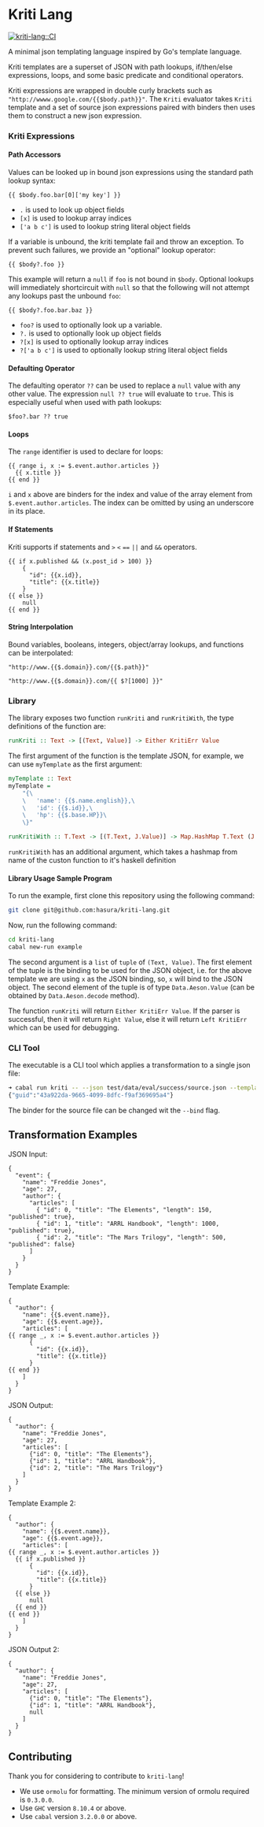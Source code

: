 # Kriti Lang

[![kriti-lang::CI](https://github.com/hasura/kriti-lang/actions/workflows/haskell.yml/badge.svg)](https://github.com/hasura/kriti-lang/actions/workflows/haskell.yml)

A minimal json templating language inspired by Go's template language.

Kriti templates are a superset of JSON with path lookups, if/then/else expressions, loops, and some basic predicate and conditional operators.

Kriti expressions are wrapped in double curly brackets such as `"http://wwww.google.com/{{$body.path}}"`. The `Kriti` evaluator takes `Kriti` template and a set of source json expressions paired with binders then uses them to construct a new json expression.

### Kriti Expressions

#### Path Accessors

Values can be looked up in bound json expressions using the standard path lookup syntax:
```
{{ $body.foo.bar[0]['my key'] }}
```

* `.` is used to look up object fields
* `[x]` is used to lookup array indices
* `['a b c']` is used to lookup string literal object fields

If a variable is unbound, the kriti template fail and throw an exception. To prevent such failures, we provide an "optional" lookup operator:

```
{{ $body?.foo }}
```
This example will return a `null` if `foo` is not bound in `$body`. Optional lookups will immediately shortcircuit with `null` so that the following will not attempt any lookups past the unbound `foo`:
```
{{ $body?.foo.bar.baz }}
```

* `foo?` is used to optionally look up a variable.
* `?.` is used to optionally look up object fields
* `?[x]` is used to optionally lookup array indices
* `?['a b c']` is used to optionally lookup string literal object fields

#### Defaulting Operator

The defaulting operator `??` can be used to replace a `null` value with any other value. The expression `null ?? true` will evaluate to `true`. This is especially useful when used with path lookups:

```
$foo?.bar ?? true
```

#### Loops

The `range` identifier is used to declare for loops:
```
{{ range i, x := $.event.author.articles }}
  {{ x.title }}
{{ end }}
```
`i` and `x` above are binders for the index and value of the array element from `$.event.author.articles`. The index can be omitted by using an underscore in its place.

#### If Statements
Kriti supports if statements and `>` `<` `==` `||` and `&&` operators.
```
{{ if x.published && (x.post_id > 100) }}
    {
      "id": {{x.id}},
      "title": {{x.title}}
    }
{{ else }}
    null
{{ end }}
```

#### String Interpolation
Bound variables, booleans, integers, object/array lookups, and functions can be interpolated:
```
"http://www.{{$.domain}}.com/{{$.path}}"
```

```
"http://www.{{$.domain}}.com/{{ $?[1000] }}"
```

### Library
The library exposes two function `runKriti` and `runKritiWith`, the type definitions of the function are:
``` haskell
runKriti :: Text -> [(Text, Value)] -> Either KritiErr Value
```
The first argument of the function is the template JSON, for example, we can use `myTemplate` as the first argument:
``` haskell
myTemplate :: Text
myTemplate =
    "{\
    \   'name': {{$.name.english}},\
    \   'id': {{$.id}},\
    \   'hp': {{$.base.HP}}\
    \}"
```

``` haskell
runKritiWith :: T.Text -> [(T.Text, J.Value)] -> Map.HashMap T.Text (J.Value -> Either CustomFunctionError J.Value) -> Either KritiError J.Value
```
`runKritiWith` has an additional argument, which takes a hashmap from name of the custon function to it's haskell definition

#### Library Usage Sample Program
To run the example, first clone this repository using the following command:
``` sh
git clone git@github.com:hasura/kriti-lang.git
```
Now, run the following command:
``` sh
cd kriti-lang
cabal new-run example
```

The second argument is a `list` of `tuple` of `(Text, Value)`. The first element of the tuple is the binding to be used for the JSON object, i.e. for the above template we are using `x` as the JSON binding, so, `x` will bind to the JSON object. The second element of the tuple is of type `Data.Aeson.Value` (can be obtained by `Data.Aeson.decode` method).

The function `runKriti` will return `Either KritiErr Value`. If the parser is successful, then it will return `Right Value`, else it will return `Left KritiErr` which can be used for debugging.

### CLI Tool
The executable is a CLI tool which applies a transformation to a single json file:
``` bash
➜ cabal run kriti -- --json test/data/eval/success/source.json --template test/data/eval/success/examples/example1.kriti
{"guid":"43a922da-9665-4099-8dfc-f9af369695a4"}
```
The binder for the source file can be changed wit the `--bind` flag.

## Transformation Examples

JSON Input:
```
{
  "event": {
    "name": "Freddie Jones",
    "age": 27,
    "author": {
      "articles": [
        { "id": 0, "title": "The Elements", "length": 150, "published": true},
        { "id": 1, "title": "ARRL Handbook", "length": 1000, "published": true},
        { "id": 2, "title": "The Mars Trilogy", "length": 500, "published": false}
      ]
    }
  }
}
```

Template Example:
```
{
  "author": {
    "name": {{$.event.name}},
    "age": {{$.event.age}},
    "articles": [
{{ range _, x := $.event.author.articles }}
      {
        "id": {{x.id}},
        "title": {{x.title}}
      }
{{ end }}
    ]
  }
}
```
JSON Output:
```
{
  "author": {
    "name": "Freddie Jones",
    "age": 27,
    "articles": [
      {"id": 0, "title": "The Elements"},
      {"id": 1, "title": "ARRL Handbook"},
      {"id": 2, "title": "The Mars Trilogy"}
    ]
  }
}
```

Template Example 2:
```
{
  "author": {
    "name": {{$.event.name}},
    "age": {{$.event.age}},
    "articles": [
{{ range _, x := $.event.author.articles }}
  {{ if x.published }}
      {
        "id": {{x.id}},
        "title": {{x.title}}
      }
  {{ else }}
      null
  {{ end }}
{{ end }}
    ]
  }
}
```

JSON Output 2:
```
{
  "author": {
    "name": "Freddie Jones",
    "age": 27,
    "articles": [
      {"id": 0, "title": "The Elements"},
      {"id": 1, "title": "ARRL Handbook"},
      null
    ]
  }
}
```

## Contributing

Thank you for considering to contribute to `kriti-lang`!

- We use `ormolu` for formatting. The minimum version of ormolu required is `0.3.0.0`.
- Use `GHC` version `8.10.4` or above.
- Use `cabal` version `3.2.0.0` or above.
